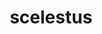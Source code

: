 ---
title: scelestus
meaning: wicked
ch: [ten, f1, f]
pos: totadjective
femstem: scelest
femend: a
neutstem: scelest
neutend: um
six: y
---